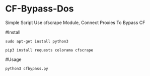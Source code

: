 # CF-Bypass-Dos
Simple Script Use cfscrape Module, Connect Proxies To Bypass CF

#Install

    sudo apt-get install python3
    
    pip3 install requests colorama cfscrape
    
#Usage

    python3 cfbypass.py
